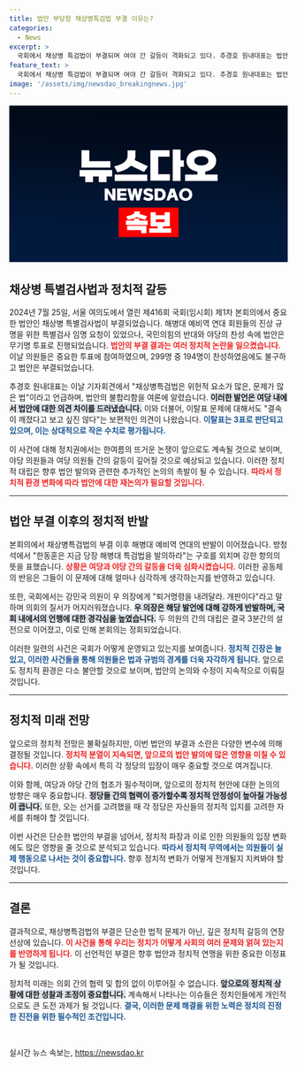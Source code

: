 ```yaml
---
title: 법안 부당함 채상병특검법 부결 이유는?
categories:
  - News
excerpt: >
  국회에서 채상병 특검법이 부결되며 여야 간 갈등이 격화되고 있다. 추경호 원내대표는 법안의 위헌 요소를 지적하고, 이탈표에 대해서는 결속이 깨졌다고 인정하지 않겠다고 밝혔다. 현장에선 해병대 예비역들이 특검법 발의 요구로 소란을 일으키며 긴장이 고조됐다.
feature_text: >
  국회에서 채상병 특검법이 부결되며 여야 간 갈등이 격화되고 있다. 추경호 원내대표는 법안의 위헌 요소를 지적하고, 이탈표에 대해서는 결속이 깨졌다고 인정하지 않겠다고 밝혔다. 현장에선 해병대 예비역들이 특검법 발의 요구로 소란을 일으키며 긴장이 고조됐다.
image: '/assets/img/newsdao_breakingnews.jpg'
---
```


<p><img src="/assets/img/newsdao_breakingnews.jpg" alt="ontimetimes 속보" /></p>

<h2 data-ke-size="size26">채상병 특별검사법과 정치적 갈등</h2>

<p data-ke-size="size16">2024년 7월 25일, 서울 여의도에서 열린 제416회 국회(임시회) 제1차 본회의에서 중요한 법안인 채상병 특별검사법이 부결되었습니다. 해병대 예비역 연대 회원들의 진상 규명을 위한 특별검사 임명 요청이 있었으나, 국민의힘의 반대와 야당의 찬성 속에 법안은 무기명 투표로 진행되었습니다. <b><span style="color: #ee2323;">법안의 부결 결과는 여러 정치적 논란을 일으켰습니다.</span></b> 이날 의원들은 중요한 투표에 참여하였으며, 299명 중 194명이 찬성하였음에도 불구하고 법안은 부결되었습니다.</p>

<p data-ke-size="size16">추경호 원내대표는 이날 기자회견에서 "채상병특검법은 위헌적 요소가 많은, 문제가 많은 법"이라고 언급하며, 법안의 불합리함을 여론에 알렸습니다. <b><span style="background-color: #21538527;">이러한 발언은 여당 내에서 법안에 대한 의견 차이를 드러냈습니다.</span></b> 이와 더불어, 이탈표 문제에 대해서도 "결속이 깨졌다고 보고 싶진 않다"는 보편적인 의견이 나왔습니다. <b><span style="color: #1a5490;">이탈표는 3표로 판단되고 있으며, 이는 상대적으로 작은 수치로 평가됩니다.</span></b></p>

<p data-ke-size="size16">이 사건에 대해 정치권에서는 한여름의 뜨거운 논쟁이 앞으로도 계속될 것으로 보이며, 야당 의원들과 여당 의원들 간의 갈등이 깊어질 것으로 예상되고 있습니다. 이러한 정치적 대립은 향후 법안 발의와 관련한 추가적인 논의의 촉발이 될 수 있습니다. <b><span style="color: #ee2323;">따라서 정치적 환경 변화에 따라 법안에 대한 재논의가 필요할 것입니다.</span></b></p>

<hr>

<h2 data-ke-size="size26">법안 부결 이후의 정치적 반발</h2>

<p data-ke-size="size16">본회의에서 채상병특검법의 부결 이후 해병대 예비역 연대의 반발이 이어졌습니다. 방청석에서 "한동훈은 지금 당장 해병대 특검법을 발의하라"는 구호를 외치며 강한 항의의 뜻을 표했습니다. <b><span style="color: #ee2323;">상황은 여당과 야당 간의 갈등을 더욱 심화시켰습니다.</span></b> 이러한 공동체의 반응은 그들이 이 문제에 대해 얼마나 심각하게 생각하는지를 반영하고 있습니다.</p>

<p data-ke-size="size16">또한, 국회에서는 강민국 의원이 우 의장에게 "퇴거명령을 내려달라. 개판이다"라고 말하며 의회의 질서가 어지러워졌습니다. <b><span style="background-color: #21538527;">우 의장은 해당 발언에 대해 강하게 반발하며, 국회 내에서의 언행에 대한 경각심을 높였습니다.</span></b> 두 의원의 간의 대립은 결국 3분간의 설전으로 이어졌고, 이로 인해 본회의는 정회되었습니다.</p>

<p data-ke-size="size16">이러한 일련의 사건은 국회가 어떻게 운영되고 있는지를 보여줍니다. <b><span style="color: #1a5490;">정치적 긴장은 늘 있고, 이러한 사건들을 통해 의원들은 법과 규범의 경계를 더욱 자각하게 됩니다.</span></b> 앞으로도 정치적 환경은 다소 불안할 것으로 보이며, 법안의 논의와 수정이 지속적으로 이뤄질 것입니다.</p>

<hr>

<h2 data-ke-size="size26">정치적 미래 전망</h2>

<p data-ke-size="size16">앞으로의 정치적 전망은 불확실하지만, 이번 법안의 부결과 소란은 다양한 변수에 의해 결정될 것입니다. <b><span style="color: #ee2323;">정치적 분열이 지속되면, 앞으로의 법안 발의에 많은 영향을 미칠 수 있습니다.</span></b> 이러한 상황 속에서 특히 각 정당의 입장이 매우 중요할 것으로 여겨집니다.</p>

<p data-ke-size="size16">이와 함께, 여당과 야당 간의 협조가 필수적이며, 앞으로의 정치적 현안에 대한 논의의 방향은 매우 중요합니다. <b><span style="background-color: #21538527;">정당들 간의 협력이 증가할수록 정치적 안정성이 높아질 가능성이 큽니다.</span></b> 또한, 오는 선거를 고려했을 때 각 정당은 자신들의 정치적 입지를 고려한 자세를 취해야 할 것입니다.</p>

<p data-ke-size="size16">이번 사건은 단순한 법안의 부결을 넘어서, 정치적 파장과 이로 인한 의원들의 입장 변화에도 많은 영향을 줄 것으로 분석되고 있습니다. <b><span style="color: #1a5490;">따라서 정치적 무역에서는 의원들이 실제 행동으로 나서는 것이 중요합니다.</span></b> 향후 정치적 변화가 어떻게 전개될지 지켜봐야 할 것입니다.</p>

<hr>

<h2 data-ke-size="size26">결론</h2>

<p data-ke-size="size16">결과적으로, 채상병특검법의 부결은 단순한 법적 문제가 아닌, 깊은 정치적 갈등의 연장선상에 있습니다. <b><span style="color: #ee2323;">이 사건을 통해 우리는 정치가 어떻게 사회의 여러 문제와 얽혀 있는지를 반영하게 됩니다.</span></b> 이 선언적인 부결은 향후 법안과 정치적 연맹을 위한 중요한 이정표가 될 것입니다.</p>

<p data-ke-size="size16">정치적 미래는 의회 간의 협력 및 합의 없이 이루어질 수 없습니다. <b><span style="background-color: #21538527;">앞으로의 정치적 상황에 대한 성찰과 조정이 중요합니다.</span></b> 계속해서 나타나는 이슈들은 정치인들에게 개인적으로도 큰 도전 과제가 될 것입니다. <b><span style="color: #1a5490;">결국, 이러한 문제 해결을 위한 노력은 정치의 진정한 진전을 위한 필수적인 조건입니다.</span></b></p>

<p data-ke-size="size16">&nbsp;</p>
실시간 뉴스 속보는, <a href="https://newsdao.kr" rel="dofollow">https://newsdao.kr</a>



